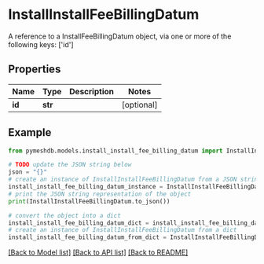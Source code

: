 # InstallInstallFeeBillingDatum

A reference to a InstallFeeBillingDatum object, via one or more of the following keys: ['id']

## Properties

Name | Type | Description | Notes
------------ | ------------- | ------------- | -------------
**id** | **str** |  | [optional] 

## Example

```python
from pymeshdb.models.install_install_fee_billing_datum import InstallInstallFeeBillingDatum

# TODO update the JSON string below
json = "{}"
# create an instance of InstallInstallFeeBillingDatum from a JSON string
install_install_fee_billing_datum_instance = InstallInstallFeeBillingDatum.from_json(json)
# print the JSON string representation of the object
print(InstallInstallFeeBillingDatum.to_json())

# convert the object into a dict
install_install_fee_billing_datum_dict = install_install_fee_billing_datum_instance.to_dict()
# create an instance of InstallInstallFeeBillingDatum from a dict
install_install_fee_billing_datum_from_dict = InstallInstallFeeBillingDatum.from_dict(install_install_fee_billing_datum_dict)
```
[[Back to Model list]](../README.md#documentation-for-models) [[Back to API list]](../README.md#documentation-for-api-endpoints) [[Back to README]](../README.md)


